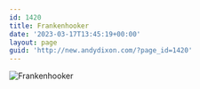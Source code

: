 ```yaml
---
id: 1420
title: Frankenhooker
date: '2023-03-17T13:45:19+00:00'
layout: page
guid: 'http://new.andydixon.com/?page_id=1420'
---
```


![Frankenhooker](https://i0.wp.com/assets.g8x2.ldn.idrivee2-23.com/posters/Frankenhooker%2001.jpg?w=1200&ssl=1 "Frankenhooker")